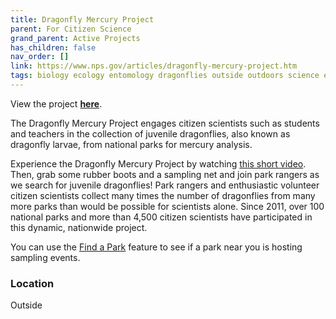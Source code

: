 ```yaml
---
title: Dragonfly Mercury Project
parent: For Citizen Science
grand_parent: Active Projects
has_children: false
nav_order: []
link: https://www.nps.gov/articles/dragonfly-mercury-project.htm
tags: biology ecology entomology dragonflies outside outdoors science ecosystem snow winter
---
```


View the project [**here**](https://www.nps.gov/articles/dragonfly-mercury-project.htm).

The Dragonfly Mercury Project engages citizen scientists such as students and teachers in the collection of juvenile dragonflies, also known as dragonfly larvae, from national parks for mercury analysis.

Experience the Dragonfly Mercury Project by watching [this short video](https://www.nps.gov/articles/000/dmpvideo.htm). Then, grab some rubber boots and a sampling net and join park rangers as we search for juvenile dragonflies! Park rangers and enthusiastic volunteer citizen scientists collect many times the number of dragonflies from many more parks than would be possible for scientists alone. Since 2011, over 100 national parks and more than 4,500 citizen scientists have participated in this dynamic, nationwide project.

You can use the [Find a Park](https://www.nps.gov/findapark/index.htm) feature to see if a park near you is hosting sampling events.

### Location
Outside
